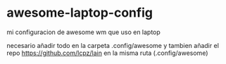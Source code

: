# awesome-laptop-config
mi configuracion de awesome wm que uso en laptop

necesario añadir todo en la carpeta .config/awesome
y  tambien añadir el repo https://github.com/lcpz/lain en la misma ruta (.config/awesome)
